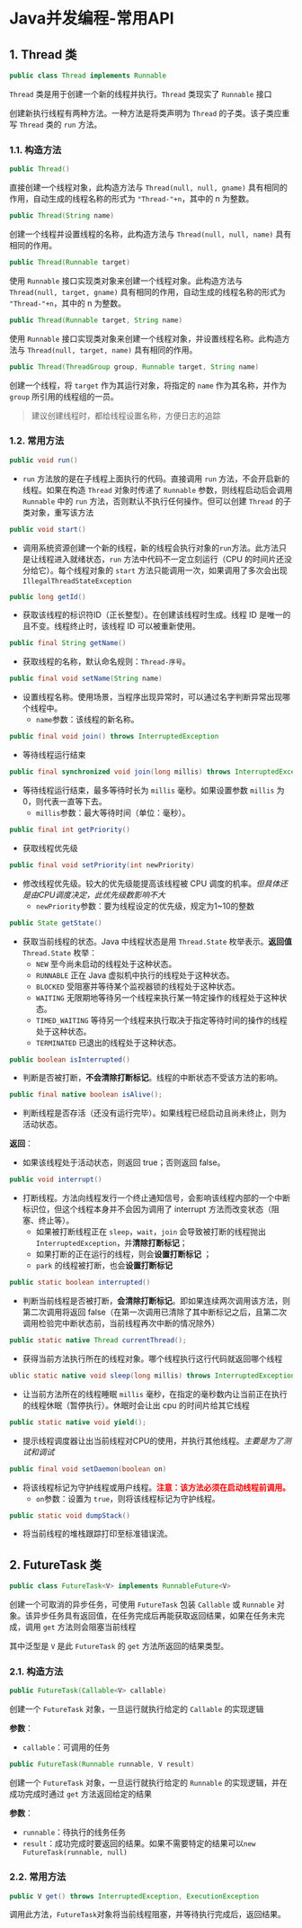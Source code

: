 # Java并发编程-常用API

## 1. Thread 类

```java
public class Thread implements Runnable
```

`Thread` 类是用于创建一个新的线程并执行。`Thread` 类现实了 `Runnable` 接口

创建新执行线程有两种方法。一种方法是将类声明为 `Thread` 的子类。该子类应重写 `Thread` 类的 `run` 方法。

### 1.1. 构造方法

```java
public Thread()
```

直接创建一个线程对象，此构造方法与 `Thread(null, null, gname)` 具有相同的作用，自动生成的线程名称的形式为 `"Thread-"+n`，其中的 n 为整数。

```java
public Thread(String name)
```

创建一个线程并设置线程的名称，此构造方法与 `Thread(null, null, name)` 具有相同的作用。

```java
public Thread(Runnable target)
```

使用 `Runnable` 接口实现类对象来创建一个线程对象。此构造方法与 `Thread(null, target, gname)` 具有相同的作用，自动生成的线程名称的形式为 `"Thread-"+n`，其中的 n 为整数。

```java
public Thread(Runnable target, String name)
```

使用 `Runnable` 接口实现类对象来创建一个线程对象，并设置线程名称。此构造方法与 `Thread(null, target, name)` 具有相同的作用。

```java
public Thread(ThreadGroup group, Runnable target, String name)
```

创建一个线程，将 `target` 作为其运行对象，将指定的 `name` 作为其名称，并作为 `group` 所引用的线程组的一员。

> 建议创建线程时，都给线程设置名称，方便日志的追踪

### 1.2. 常用方法

```java
public void run()
```

- `run` 方法放的是在子线程上面执行的代码。直接调用 `run` 方法，不会开启新的线程。如果在构造 `Thread` 对象时传递了 `Runnable` 参数，则线程启动后会调用 `Runnable` 中的 `run` 方法，否则默认不执行任何操作。但可以创建 `Thread` 的子类对象，重写该方法

```java
public void start()
```

- 调用系统资源创建一个新的线程，新的线程会执行对象的`run`方法。此方法只是让线程进入就绪状态，`run` 方法中代码不一定立刻运行（CPU 的时间片还没分给它）。每个线程对象的 `start` 方法只能调用一次，如果调用了多次会出现 `IllegalThreadStateException`

```java
public long getId()
```

- 获取该线程的标识符ID（正长整型）。在创建该线程时生成。线程 ID 是唯一的且不变。线程终止时，该线程 ID 可以被重新使用。

```java
public final String getName()
```

- 获取线程的名称，默认命名规则：`Thread-序号`。

```java
public final void setName(String name)
```

- 设置线程名称。使用场景，当程序出现异常时，可以通过名字判断异常出现哪个线程中。
    - `name`参数：该线程的新名称。

```java
public final void join() throws InterruptedException
```

- 等待线程运行结束

```java
public final synchronized void join(long millis) throws InterruptedException
```

- 等待线程运行结束，最多等待时长为 `millis` 毫秒。如果设置参数 `millis` 为 0，则代表一直等下去。
    - `millis`参数：最大等待时间（单位：毫秒）。

```java
public final int getPriority()
```

- 获取线程优先级

```java
public final void setPriority(int newPriority)
```

- 修改线程优先级。较大的优先级能提高该线程被 CPU 调度的机率。*但具体还是由CPU调度决定，此优先级数影响不大*
    - `newPriority`参数：要为线程设定的优先级，规定为1~10的整数

```java
public State getState()
```

- 获取当前线程的状态。Java 中线程状态是用 `Thread.State` 枚举表示。**返回值** `Thread.State` 枚举：
    - `NEW` 至今尚未启动的线程处于这种状态。
    - `RUNNABLE` 正在 Java 虚拟机中执行的线程处于这种状态。
    - `BLOCKED` 受阻塞并等待某个监视器锁的线程处于这种状态。
    - `WAITING` 无限期地等待另一个线程来执行某一特定操作的线程处于这种状态。
    - `TIMED_WAITING` 等待另一个线程来执行取决于指定等待时间的操作的线程处于这种状态。
    - `TERMINATED` 已退出的线程处于这种状态。

```java
public boolean isInterrupted()
```

- 判断是否被打断，**不会清除打断标记**。线程的中断状态不受该方法的影响。

```java
public final native boolean isAlive();
```

- 判断线程是否存活（还没有运行完毕）。如果线程已经启动且尚未终止，则为活动状态。

**返回**：

- 如果该线程处于活动状态，则返回 true；否则返回 false。

```java
public void interrupt()
```

- 打断线程。方法向线程发行一个终止通知信号，会影响该线程内部的一个中断标识位，但这个线程本身并不会因为调用了 interrupt 方法而改变状态（阻塞、终止等）。
    - 如果被打断线程正在 `sleep`，`wait`，`join` 会导致被打断的线程抛出 `InterruptedException`，并**清除打断标记**；
    - 如果打断的正在运行的线程，则会**设置打断标记** ；
    - `park` 的线程被打断，也会**设置打断标记**

```java
public static boolean interrupted()
```

- 判断当前线程是否被打断，**会清除打断标记**。即如果连续两次调用该方法，则第二次调用将返回 false（在第一次调用已清除了其中断标记之后，且第二次调用检验完中断状态前，当前线程再次中断的情况除外）

```java
public static native Thread currentThread();
```

- 获得当前方法执行所在的线程对象。哪个线程执行这行代码就返回哪个线程

```java
ublic static native void sleep(long millis) throws InterruptedException;
```

- 让当前方法所在的线程睡眠 `millis` 毫秒，在指定的毫秒数内让当前正在执行的线程休眠（暂停执行）。休眠时会让出 cpu 的时间片给其它线程

```java
public static native void yield();
```

- 提示线程调度器让出当前线程对CPU的使用，并执行其他线程。*主要是为了测试和调试*

```java
public final void setDaemon(boolean on)
```

- 将该线程标记为守护线程或用户线程。<font color=red>**注意：该方法必须在启动线程前调用。**</font>
    - `on`参数：设置为 `true`，则将该线程标记为守护线程。

```java
public static void dumpStack()
```

- 将当前线程的堆栈跟踪打印至标准错误流。

## 2. FutureTask 类

```java
public class FutureTask<V> implements RunnableFuture<V>
```

创建一个可取消的异步任务，可使用 `FutureTask` 包装 `Callable` 或 `Runnable` 对象。该异步任务具有返回值，在任务完成后再能获取返回结果，如果在任务未完成，调用 `get` 方法则会阻塞当前线程

其中泛型是 `V` 是此 `FutureTask` 的 `get` 方法所返回的结果类型。

### 2.1. 构造方法

```java
public FutureTask(Callable<V> callable)
```

创建一个 `FutureTask` 对象，一旦运行就执行给定的 `Callable` 的实现逻辑

**参数**：

- `callable`：可调用的任务

```java
public FutureTask(Runnable runnable, V result)
```

创建一个 `FutureTask` 对象，一旦运行就执行给定的 `Runnable` 的实现逻辑，并在成功完成时通过 `get` 方法返回给定的结果

**参数**：

- `runnable`：待执行的线务任务
- `result`：成功完成时要返回的结果。如果不需要特定的结果可以`new FutureTask(runnable, null)`

### 2.2. 常用方法

```java
public V get() throws InterruptedException, ExecutionException
```

调用此方法，`FutureTask`对象将当前线程阻塞，并等待执行完成后，返回结果。
